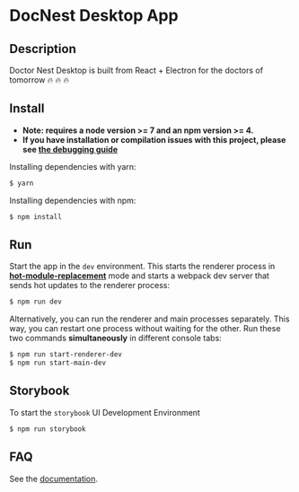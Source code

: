 # DocNest Desktop App

## Description
Doctor Nest Desktop is built from React + Electron for the doctors of tomorrow 🔥 🔥 🔥

## Install

* **Note: requires a node version >= 7 and an npm version >= 4.**
* **If you have installation or compilation issues with this project, please see [the debugging guide](https://github.com/chentsulin/electron-react-boilerplate/issues/400)**

Installing dependencies with yarn:

```bash
$ yarn
```

Installing dependencies with npm:
```bash
$ npm install
```

## Run

Start the app in the `dev` environment. This starts the renderer process in [**hot-module-replacement**](https://webpack.js.org/guides/hmr-react/) mode and starts a webpack dev server that sends hot updates to the renderer process:

```bash
$ npm run dev
```

Alternatively, you can run the renderer and main processes separately. This way, you can restart one process without waiting for the other. Run these two commands **simultaneously** in different console tabs:

```bash
$ npm run start-renderer-dev
$ npm run start-main-dev
```

## Storybook

To start the `storybook` UI Development Environment

```bash
$ npm run storybook
```

## FAQ

See the [documentation](https://github.com/tinker-hub/docnest-desktop/wiki).
